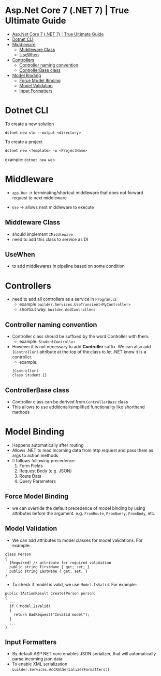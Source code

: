 # Asp.Net Core 7 (.NET 7) | True Ultimate Guide

- [Asp.Net Core 7 (.NET 7) | True Ultimate Guide](#aspnet-core-7-net-7--true-ultimate-guide)
- [Dotnet CLI](#dotnet-cli)
- [Middleware](#middleware)
  - [Middleware Class](#middleware-class)
  - [UseWhen](#usewhen)
- [Controllers](#controllers)
  - [Controller naming convention](#controller-naming-convention)
  - [ControllerBase class](#controllerbase-class)
- [Model Binding](#model-binding)
  - [Force Model Binding](#force-model-binding)
  - [Model Validation](#model-validation)
  - [Input Formatters](#input-formatters)


# Dotnet CLI
To create a new solution
```
dotnet new sln --output <directory>
```

To create a project
```
dotnet new <Template> -o <ProjectName>
```
example: `dotnet new web`


# Middleware
- `app.Run` -> terminating/shortcut middleware that does not forward request to next middleware

- `Use` -> allows next middleware to execute

## Middleware Class
- should implement `IMiddleware`
- need to add this class to service as DI

## UseWhen
- to add middlewares in pipeline based on some condition


# Controllers
- need to add all controllers as a service in `Program.cs`
  - example `builder.Services.UseTransient<MyController>`
  - shortcut way: `builder.AddControllers`

## Controller naming convention
- Controller class should be suffixed by the word Controller with them.
    - example: `StudentController`
- However it is not necessary to add **Controller** suffix. We can also add `[Controller]` attribute at the top of the class to let .NET know it is a controller.
  - example: 
  ```
  [Controller]
  class Student {} 
  ```
## ControllerBase class
  - Controller class can be derived from `ControllerBase` class
  - This allows to use additional/simplified functionality like shorthand methods


# Model Binding
- Happens automatically after routing
- Allows .NET to read incoming data from http request and pass them as args to action methods
- It follows following precedence:
  1. Form Fields
  2. Request Body (e.g. JSON)
  3. Route Data
  4. Query Parameters

## Force Model Binding
- we can override the default precedence of model binding by using attributes before the argument. e.g. `FromRoute`, `FromQuery`, `FromBody`, etc.

## Model Validation
- We can add attributes to model classes for model validations. For example:
```
class Person
{
  [Required] // attribute for required validation
  public string FirstName { get; set; }
  public string LastName { get; set; }
}
```
- To check if model is valid, we use `Model.IsValid`. For example:
```
public IActionResult Create(Person person)
{
  ...
  if (!Model.IsValid)
  {
    return BadRequest("Invalid model");
  }
  ...
}
```

## Input Formatters
- By default ASP.NET core enables JSON serializer, that will automatically parse incoming json data
- To enable XML serialization `builder.Services.AddXmlSerializerFormatters()`
